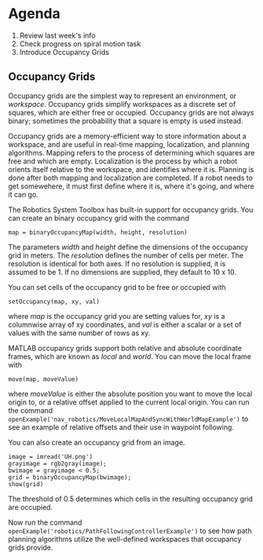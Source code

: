 # Agenda
1. Review last week's info
2. Check progress on spiral motion task
3. Introduce Occupancy Grids

## Occupancy Grids
Occupancy grids are the simplest way to represent an environment, or *workspace*. Occupancy grids simplify workspaces as a discrete set of squares, which are either free or occupied. Occupancy grids are not always binary; sometimes the probability that a square is empty is used instead.

Occupancy grids are a memory-efficient way to store information about a workspace, and are useful in real-time mapping, localization, and planning algorithms. Mapping refers to the process of determining which squares are free and which are empty. Localization is the process by which a robot orients itself relative to the workspace, and identifies where it is. Planning is done after both mapping and localization are completed. If a robot needs to get somewehere, it must first define where it is, where it's going, and where it can go.

The Robotics System Toolbox has built-in support for occupancy grids. You can create an binary occupancy grid with the command
```
map = binaryOccupancyMap(width, height, resolution)
```
The parameters *width* and *height* define the dimensions of the occupancy grid in meters. The *resolution* defines the number of cells per meter. The resolution is identical for both axes. If no resolution is supplied, it is assumed to be 1. If no dimensions are supplied, they default to 10 x 10.

You can set cells of the occupancy grid to be free or occupied with
```
setOccupancy(map, xy, val)
```
where *map* is the occupancy grid you are setting values for, *xy* is a columnwise array of xy coordinates, and *val* is either a scalar or a set of values with the same number of rows as xy.

MATLAB occupancy grids support both relative and absolute coordinate frames, which are known as *local* and *world*. You can move the local frame with
```
move(map, moveValue)
```
where *moveValue* is either the absolute position you want to move the local origin to, or a relative offset applied to the current local origin. You can run the command `openExample('nav_robotics/MoveLocalMapAndSyncWithWorldMapExample')` to see an example of relative offsets and their use in waypoint following.

You can also create an occupancy grid from an image.
```
image = imread('UH.png')
grayimage = rgb2gray(image);
bwimage = grayimage < 0.5;
grid = binaryOccupancyMap(bwimage);
show(grid)
```
The threshold of 0.5 determines which cells in the resulting occupancy grid are occupied.

Now run the command `openExample('robotics/PathFollowingControllerExample')` to see how path planning algorithms utilize the well-defined workspaces that occupancy grids provide.
